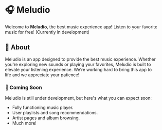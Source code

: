 # 🎧 Meludio

Welcome to **Meludio**, the best music experience app! Listen to your favorite music for free! (Currently in development)

## 🚀 About

Meludio is an app designed to provide the best music experience. Whether you're exploring new sounds or playing your favorites, Meludio is built to elevate your listening experience. We’re working hard to bring this app to life and we appreciate your patience!

### 🚧 Coming Soon

Meludio is still under development, but here's what you can expect soon:
- Fully functioning music player.
- User playlists and song recommendations.
- Artist pages and album browsing.
- Much more!